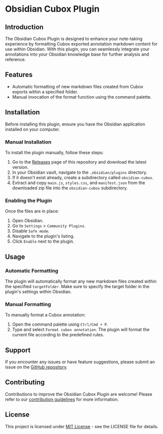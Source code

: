 # Obsidian Cubox Plugin

## Introduction

The Obsidian Cubox Plugin is designed to enhance your note-taking experience by formatting Cubox exported annotation markdown content for use within Obsidian. With this plugin, you can seamlessly integrate your annotations into your Obsidian knowledge base for further analysis and reference.

## Features

- Automatic formatting of new markdown files created from Cubox exports within a specified folder.
- Manual invocation of the format function using the command palette.

## Installation

Before installing this plugin, ensure you have the Obsidian application installed on your computer.

### Manual Installation

To install the plugin manually, follow these steps:

1. Go to the [Releases](https://github.com/xdlrt/obsidian-cubox/releases) page of this repository and download the latest version.
2. In your Obsidian vault, navigate to the `.obsidian/plugins` directory.
3. If it doesn't exist already, create a subdirectory called `obsidian-cubox`.
4. Extract and copy `main.js`, `styles.css`, and `manifest.json` from the downloaded zip file into the `obsidian-cubox` subdirectory.

### Enabling the Plugin

Once the files are in place:

1. Open Obsidian.
2. Go to `Settings` > `Community Plugins`.
3. Disable `Safe mode`.
4. Navigate to the plugin's listing.
5. Click `Enable` next to the plugin.

## Usage

### Automatic Formatting

The plugin will automatically format any new markdown files created within the specified `targetFolder`. Make sure to specify the target folder in the plugin's settings within Obsidian.

### Manual Formatting

To manually format a Cubox annotation:

1. Open the command palette using `Ctrl/Cmd + P`.
2. Type and select `Format cubox annotation`. The plugin will format the current file according to the predefined rules.

## Support

If you encounter any issues or have feature suggestions, please submit an issue on the [GitHub repository](https://github.com/xdlrt/obsidian-cubox/issues).

## Contributing

Contributions to improve the Obsidian Cubox Plugin are welcome! Please refer to our [contribution guidelines](https://github.com/xdlrt/obsidian-cubox/CONTRIBUTING.md) for more information.

## License

This project is licensed under [MIT License](https://github.com/your-username/obsidian-cubox-plugin/LICENSE) - see the LICENSE file for details.
